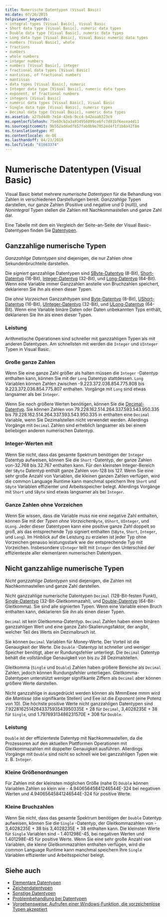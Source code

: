 ```yaml
---
title: Numerische Datentypen (Visual Basic)
ms.date: 07/20/2015
helpviewer_keywords:
- integral types [Visual Basic], Visual Basic
- Short data type [Visual Basic], numeric data types
- Double data type [Visual Basic], numeric data types
- Long data type [Visual Basic], Visual Basic numeric data types
- numbers [Visual Basic], whole
- fractions
- numbers
- whole numbers
- integer numbers
- numbers [Visual Basic], integer
- fractional data types [Visual Basic]
- mantissas, of fractional numbers
- mantissas
- data types [Visual Basic], numeric
- Integer data type [Visual Basic], numeric data types
- exponent, of fractional numbers
- integers [Visual Basic]
- numeric data types [Visual Basic], Visual Basic
- Single data type [Visual Basic], numeric types
- Decimal data type [Visual Basic], numeric data types
ms.assetid: a27bd4d0-7e14-43eb-9cc4-b42eaab323c9
ms.openlocfilehash: 75e60cb2a3a934956099ce6fc7d81bf6ecea4d11
ms.sourcegitcommit: 9b552addadfb57fab0b9e7852ed4f1f1b8a42f8e
ms.translationtype: MT
ms.contentlocale: de-DE
ms.lasthandoff: 04/23/2019
ms.locfileid: "61663374"
---
```

# <a name="numeric-data-types-visual-basic"></a>Numerische Datentypen (Visual Basic)
Visual Basic bietet mehrere *numerische Datentypen* für die Behandlung von Zahlen in verschiedenen Darstellungen bereit. *Ganzzahlige* Typen darstellen, nur ganze Zahlen (Positive und negative und 0 (null)), und *Nonintegral* Typen stellen die Zahlen mit Nachkommastellen und ganze Zahl dar.  
  
 Eine Tabelle mit dem ein Vergleich der Seite-an-Seite der Visual Basic-Datentypen finden Sie [Datentypen](../../../../visual-basic/language-reference/data-types/index.md).  
  
## <a name="integral-numeric-types"></a>Ganzzahlige numerische Typen  
 *Ganzzahlige Datentypen* sind diejenigen, die nur Zahlen ohne Sekundenbruchteile darstellen.  
  
 Die *signiert* ganzzahlige Datentypen sind [SByte-Datentyp](../../../../visual-basic/language-reference/data-types/sbyte-data-type.md) (8-Bit), [Short-Datentyp](../../../../visual-basic/language-reference/data-types/short-data-type.md) (16-Bit), [Integer-Datentyp](../../../../visual-basic/language-reference/data-types/integer-data-type.md) (32-Bit), und [ Long-Datentyp](../../../../visual-basic/language-reference/data-types/long-data-type.md) (64-Bit). Wenn eine Variable immer Ganzzahlen anstelle von Bruchzahlen speichert, deklarieren Sie ihn als einen dieser Typen.  
  
 Die *ohne Vorzeichen* Ganzzahltypen sind [Byte-Datentyp](../../../../visual-basic/language-reference/data-types/byte-data-type.md) (8-Bit), [UShort-Datentyp](../../../../visual-basic/language-reference/data-types/ushort-data-type.md) (16-Bit), [UInteger-Datentyp](../../../../visual-basic/language-reference/data-types/uinteger-data-type.md) (32-Bit), und [ ULong-Datentyp](../../../../visual-basic/language-reference/data-types/ulong-data-type.md) (64-Bit). Wenn eine Variable binäre Daten oder Daten unbekannten Typs enthält, deklarieren Sie ihn als einen dieser Typen.  
  
### <a name="performance"></a>Leistung  
 Arithmetische Operationen sind schneller mit ganzzahligen Typen als mit anderen Datentypen. Am schnellsten mit werden die `Integer` und `UInteger` Typen in Visual Basic.  
  
### <a name="large-integers"></a>Große ganze Zahlen  
 Wenn Sie eine ganze Zahl größer als halten müssen die `Integer` -Datentyp enthalten kann, können Sie mit der `Long` Datentyp stattdessen. `Long` Variablen können Zahlen zwischen -9.223.372.036.854.775.808 bis 9.223.372.036.854.775.807 enthalten. Vorgänge mit `Long` sind etwas langsamer als bei `Integer`.  
  
 Wenn Sie noch größere Werten benötigen, können Sie die [Decimal-Datentyp](../../../../visual-basic/language-reference/data-types/decimal-data-type.md). Sie können Zahlen von 79.228.162.514.264.337.593.543.950.335 bis 79.228.162.514.264.337.593.543.950.335 in enthalten eine `Decimal` Variable, wenn Sie Dezimalstellen nicht verwendet werden. Allerdings Vorgänge mit `Decimal` Zahlen sind erheblich langsamer als bei einem beliebigen anderen numerischen Datentyp.  
  
### <a name="small-integers"></a>Integer-Werten mit  
 Wenn Sie nicht, dass das gesamte Spektrum benötigen der `Integer` Datentyp aufweisen, können Sie die `Short` -Datentyp, der ganze Zahlen von-32.768 bis 32.767 enthalten kann. Für den kleinsten Integer-Bereich der `SByte` Datentyp enthält ganze Zahlen von-128 bis 127. Wenn Sie eine sehr große Anzahl von Variablen, die kleinen ganzen Zahlen verfügen, wird die common Language Runtime kann manchmal speichern Ihre `Short` und `SByte` Variablen effizienter und Arbeitsspeicher belegt. Allerdings Vorgänge mit `Short` und `SByte` sind etwas langsamer als bei `Integer`.  
  
### <a name="unsigned-integers"></a>Ganze Zahlen ohne Vorzeichen  
 Wenn Sie wissen, dass die Variable muss nie eine negative Zahl enthalten, können Sie mit der *Typen ohne Vorzeichen*`Byte`, `UShort`, `UInteger`, und `ULong`. Jeder dieser Datentypen kann eine positive ganze Zahl doppelt so groß, als das entsprechende Typ signiert enthalten (`SByte`, `Short`, `Integer`, und `Long`). Im Hinblick auf die Leistung zu erzielen ist jeder Typ ohne Vorzeichen genauso leistungsstark wie der entsprechende Typ mit Vorzeichen. Insbesondere `UInteger` teilt mit `Integer` den Unterschied der effizienteste aller elementaren numerischen Datentypen.  
  
## <a name="nonintegral-numeric-types"></a>Nicht ganzzahlige numerische Typen  
 *Nicht ganzzahlige Datentypen* sind diejenigen, die Zahlen mit Nachkommastellen und ganze Zahl darstellen.  
  
 Nicht ganzzahlige numerische Datentypen `Decimal` (128-Bit-festen Punkt), [Single-Datentyp](../../../../visual-basic/language-reference/data-types/single-data-type.md) (32-Bit-Gleitkommazahl), und [Double-Datentyp](../../../../visual-basic/language-reference/data-types/double-data-type.md) (64-Bit-Gleitkomma). Sie sind alle signierten Typen. Wenn eine Variable einen Bruch enthalten kann, deklarieren Sie ihn als einen dieser Typen.  
  
 `Decimal` ist kein Gleitkomma-Datentyp. `Decimal` Zahlen haben einen binären ganzzahligen Wert und eine ganze Zahl-Skalierungsfaktor, der angibt, welcher Teil des Werts ein Dezimalbruch ist.  
  
 Sie können `Decimal` Variablen für Money-Werte. Der Vorteil ist die Genauigkeit der Werte. Die `Double` -Datentyp ist schneller und weniger Speicher benötigt, aber er Rundungsfehler unterliegt. Die `Decimal` Datentyp behält die vollständige Genauigkeit von bis zu 28 Dezimalstellen.  
  
 Gleitkomma (`Single` und `Double`) Zahlen haben größere Bereiche als `Decimal` Zahlen, jedoch können Rundungsfehler unterliegen. Gleitkomma-Datentypen unterstützt weniger signifikante Ziffern als `Decimal` aber können größere Werte darstellen.  
  
 Nicht ganzzahlige in ausgedrückt werden können als MmmEeee mmm wird die *Mantisse* (die signifikante Stellen) und Eee ist die *Exponent* (eine Potenz von 10). Die höchste positive Werte nicht ganzzahligen Datentypen sind 7.9228162514264337593543950335E + 28 für `Decimal`, 3,4028235E + 38 für `Single`, und 1.79769313486231570E + 308 für `Double`.  
  
### <a name="performance"></a>Leistung  
 `Double` ist der effizienteste Datentyp mit Nachkommastellen, da die Prozessoren auf den aktuellen Plattformen Operationen mit Gleitkommazahlen mit doppelter Genauigkeit ausführen. Allerdings Vorgänge mit `Double` sind nicht so schnell wie bei ganzzahligen Typen wie z. B. `Integer`.  
  
### <a name="small-magnitudes"></a>Kleine Größenordnungen  
 Für Zahlen mit der kleinsten möglichen Größe (nahe 0) `Double` können Variablen Zahlen so klein wie - 4.94065645841246544E-324 bei negativen Werten und 4.94065645841246544E-324 für positive Werte.  
  
### <a name="small-fractional-numbers"></a>Kleine Bruchzahlen  
 Wenn Sie nicht, dass das gesamte Spektrum benötigen der `Double` Datentyp aufweisen, können Sie die `Single` -Datentyp, der Gleitkommazahlen von - 3,4028235E + 38 bis 3,4028235E + 38 enthalten kann. Die kleinsten Werte für `Single` Variablen sind - 1.401298E-45, bei negativen Werten und 1.401298E-45 für positive Werte. Wenn Sie eine sehr große Anzahl von Variablen, die kleine Gleitkommazahlen enthalten verfügen, wird die common Language Runtime kann manchmal speichern Ihre `Single` Variablen effizienter und Arbeitsspeicher belegt.  
  
## <a name="see-also"></a>Siehe auch

- [Elementare Datentypen](../../../../visual-basic/programming-guide/language-features/data-types/elementary-data-types.md)
- [Zeichendatentypen](../../../../visual-basic/programming-guide/language-features/data-types/character-data-types.md)
- [Sonstige Datentypen](../../../../visual-basic/programming-guide/language-features/data-types/miscellaneous-data-types.md)
- [Problembehandlung bei Datentypen](../../../../visual-basic/programming-guide/language-features/data-types/troubleshooting-data-types.md)
- [Vorgehensweise: Aufrufen einer Windows-Funktion, die vorzeichenlose Typen akzeptiert](../../../../visual-basic/programming-guide/com-interop/how-to-call-a-windows-function-that-takes-unsigned-types.md)
